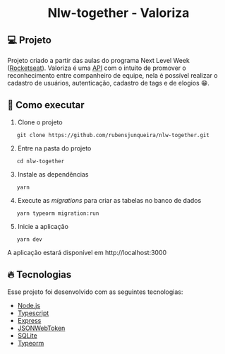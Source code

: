<h1 align="center">Nlw-together - Valoriza</h1>

## 💻 Projeto
Projeto criado a partir das aulas do programa Next Level Week ([Rocketseat](https://rocketseat.com.br)). Valoriza é uma [API](https://pt.wikipedia.org/wiki/Interface_de_programa%C3%A7%C3%A3o_de_aplica%C3%A7%C3%B5es) com o intuito de promover o reconhecimento entre companheiro de equipe, nela é possível realizar o cadastro de usuários, autenticação, cadastro de tags e de elogios 😁.

## 🚀 Como executar
 1. Clone o projeto
 ```
    git clone https://github.com/rubensjunqueira/nlw-together.git
 ```
 2. Entre na pasta do projeto
 ```
    cd nlw-together
 ```
 3. Instale as dependências
 ```
    yarn
 ```
 4. Execute as *migrations* para criar as tabelas no banco de dados
 ```
    yarn typeorm migration:run
 ```
 5. Inicie a aplicação
 ```
    yarn dev
 ```

 A aplicação estará disponível em http://localhost:3000

 ## 🔥 Tecnologias
 Esse projeto foi desenvolvido com as seguintes tecnologias:

- [Node.js](https://nodejs.org/en/)
- [Typescript](https://www.typescriptlang.org/)
- [Express](https://expressjs.com/pt-br/)
- [JSONWebToken](https://github.com/auth0/node-jsonwebtoken#readme)
- [SQLite](https://www.sqlite.org/index.html)
- [Typeorm](https://typeorm.io/#/)